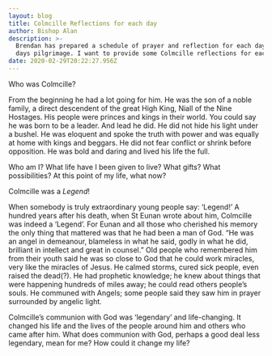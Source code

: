 ```yaml
---
layout: blog
title: Colmcille Reflections for each day
author: Bishop Alan
description: >-
  Brendan has prepared a schedule of prayer and reflection for each day of 9
  days pilgrimage. I want to provide some Colmcille reflections for each day.
date: 2020-02-29T20:22:27.956Z
---
```

Who was Colmcille?

From the beginning he had a lot going for him. He was the son of a noble family, a direct descendent of the great High King, Niall of the Nine Hostages. His people were princes and kings in their world. You could say he was born to be a leader. And lead he did. He did not hide his light under a bushel. He was eloquent and spoke the truth with power and was equally at home with kings and beggars. He did not fear conflict or shrink before opposition. He was bold and daring and lived his life the full.



Who am I? What life have I been given to live? What gifts? What possibilities? At this point of my life, what now?



Colmcille was a _Legend_!

When somebody is truly extraordinary young people say: ‘Legend!’ A hundred years after his death, when St Eunan wrote about him, Colmcille was indeed a ‘Legend’. For Eunan and all those who cherished his memory the only thing that mattered was that he had been a man of God. “He was an angel in demeanour, blameless in what he said, godly in what he did, brilliant in intellect and great in counsel.” Old people who remembered him from their youth said he was so close to God that he could work miracles, very like the miracles of Jesus. He calmed storms, cured sick people, even raised the dead(?). He had prophetic knowledge; he knew about things that were happening hundreds of miles away; he could read others people’s souls. He communed with Angels; some people said they saw him in prayer surrounded by angelic light.



Colmcille’s communion with God was ‘legendary’ and life-changing. It changed his life and the lives of the people around him and others who came after him. What does communion with God, perhaps a good deal less legendary, mean for me? How could it change my life?

